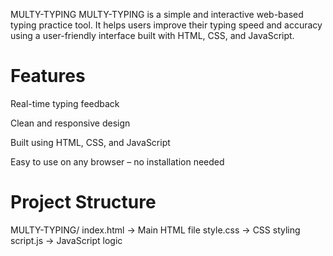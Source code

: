   MULTY-TYPING
MULTY-TYPING is a simple and interactive web-based typing practice tool. It helps users improve their typing speed and accuracy using a user-friendly interface built with HTML, CSS, and JavaScript.

# Features
Real-time typing feedback

Clean and responsive design

Built using HTML, CSS, and JavaScript

Easy to use on any browser – no installation needed

# Project Structure

MULTY-TYPING/
index.html     → Main HTML file
style.css      → CSS styling
script.js      → JavaScript logic

















